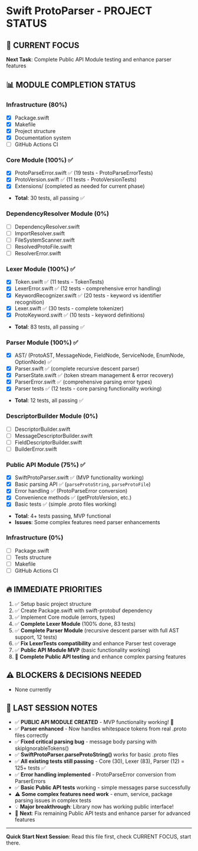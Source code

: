 # Swift ProtoParser - PROJECT STATUS

## 🎯 CURRENT FOCUS
**Next Task**: Complete Public API Module testing and enhance parser features

## 📊 MODULE COMPLETION STATUS

### Infrastructure (80%)
- [x] Package.swift
- [x] Makefile
- [x] Project structure
- [x] Documentation system
- [ ] GitHub Actions CI

### Core Module (100%) ✅
- [x] ProtoParseError.swift ✅ (19 tests - ProtoParseErrorTests)
- [x] ProtoVersion.swift ✅ (11 tests - ProtoVersionTests)
- [x] Extensions/ (completed as needed for current phase)
- **Total**: 30 tests, all passing ✅

### DependencyResolver Module (0%)
- [ ] DependencyResolver.swift
- [ ] ImportResolver.swift
- [ ] FileSystemScanner.swift
- [ ] ResolvedProtoFile.swift
- [ ] ResolverError.swift

### Lexer Module (100%) ✅
- [x] Token.swift ✅ (11 tests - TokenTests)
- [x] LexerError.swift ✅ (12 tests - comprehensive error handling)
- [x] KeywordRecognizer.swift ✅ (20 tests - keyword vs identifier recognition)
- [x] Lexer.swift ✅ (30 tests - complete tokenizer)
- [x] ProtoKeyword.swift ✅ (10 tests - keyword definitions)
- **Total**: 83 tests, all passing ✅

### Parser Module (100%) ✅
- [x] AST/ (ProtoAST, MessageNode, FieldNode, ServiceNode, EnumNode, OptionNode) ✅
- [x] Parser.swift ✅ (complete recursive descent parser)
- [x] ParserState.swift ✅ (token stream management & error recovery)
- [x] ParserError.swift ✅ (comprehensive parsing error types)
- [x] Parser tests ✅ (12 tests - core parsing functionality working)
- **Total**: 12 tests, all passing ✅

### DescriptorBuilder Module (0%)
- [ ] DescriptorBuilder.swift
- [ ] MessageDescriptorBuilder.swift
- [ ] FieldDescriptorBuilder.swift
- [ ] BuilderError.swift

### Public API Module (75%) ✅
- [x] SwiftProtoParser.swift ✅ (MVP functionality working)
- [x] Basic parsing API ✅ (`parseProtoString`, `parseProtoFile`)
- [x] Error handling ✅ (ProtoParseError conversion)
- [x] Convenience methods ✅ (getProtoVersion, etc.)
- [x] Basic tests ✅ (simple .proto files working)
- **Total**: 4+ tests passing, MVP functional
- **Issues**: Some complex features need parser enhancements

### Infrastructure (0%)
- [ ] Package.swift
- [ ] Tests structure
- [ ] Makefile
- [ ] GitHub Actions CI

## 🔥 IMMEDIATE PRIORITIES
1. ✅ Setup basic project structure
2. ✅ Create Package.swift with swift-protobuf dependency
3. ✅ Implement Core module (errors, types)
4. ✅ **Complete Lexer Module** (100% done, 83 tests)
5. ✅ **Complete Parser Module** (recursive descent parser with full AST support, 12 tests)
6. ✅ **Fix LexerTests compatibility** and enhance Parser test coverage
7. ✅ **Public API Module MVP** (basic functionality working)
8. 🚧 **Complete Public API testing** and enhance complex parsing features

## ⚠️ BLOCKERS & DECISIONS NEEDED
- None currently

## 📝 LAST SESSION NOTES
- ✅ **PUBLIC API MODULE CREATED** - MVP functionality working! 🎉
- ✅ **Parser enhanced** - Now handles whitespace tokens from real .proto files correctly
- ✅ **Fixed critical parsing bug** - message body parsing with skipIgnorableTokens()
- ✅ **SwiftProtoParser.parseProtoString()** works for basic .proto files
- ✅ **All existing tests still passing** - Core (30), Lexer (83), Parser (12) = 125+ tests ✅
- ✅ **Error handling implemented** - ProtoParseError conversion from ParserErrors
- ✅ **Basic Public API tests** working - simple messages parse successfully
- ⚠️ **Some complex features need work** - enum, service, package parsing issues in complex tests
- 💡 **Major breakthrough**: Library now has working public interface!
- 🚀 **Next**: Fix remaining Public API tests and enhance parser for advanced features

---
**Quick Start Next Session**: Read this file first, check CURRENT FOCUS, start there.
